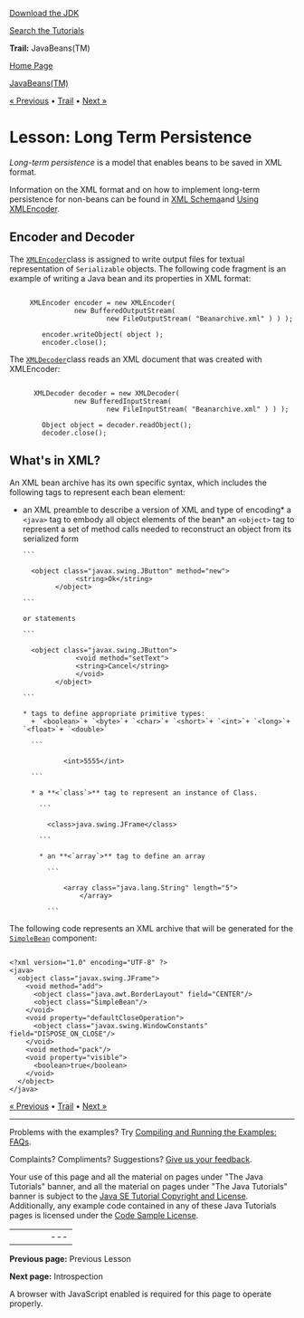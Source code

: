 [Download
the JDK](http://java.sun.com/javase/6/download.jsp)
  
[Search the
Tutorials](../../search.html)

**Trail:** JavaBeans(TM)

[Home Page](../../index.html)
>
[JavaBeans(TM)](../index.html)

[« Previous](../persistence/index.html) • [Trail](../TOC.html) • [Next »](../introspection/index.html)

# Lesson: Long Term Persistence

*Long-term persistence* is a model that enables beans to be saved in XML
format.

Information on the XML format and on how to implement long-term persistence
for non-beans can be found in
[XML Schema](http://java.sun.com/products/jfc/tsc/articles/persistence3/
)and
[Using XMLEncoder](http://java.sun.com/products/jfc/tsc/articles/persistence4/
).

## Encoder and Decoder

The
[`XMLEncoder`](http://download.oracle.com/javase/7/docs/api/java/beans/XMLEncoder.html
)class is assigned to write output files for textual
representation of `Serializable` objects. The following code fragment is an example of
writing a Java bean and its properties in XML format:

```

     XMLEncoder encoder = new XMLEncoder(
                new BufferedOutputStream(
                        new FileOutputStream( "Beanarchive.xml" ) ) );

        encoder.writeObject( object );
        encoder.close(); 

```

The
[`XMLDecoder`](http://download.oracle.com/javase/7/docs/api/java/beans/XMLDecoder.html
)class reads an XML document that was created with XMLEncoder:

```

      XMLDecoder decoder = new XMLDecoder(
                new BufferedInputStream(
                        new FileInputStream( "Beanarchive.xml" ) ) );

        Object object = decoder.readObject();
        decoder.close();

```

## What's in XML?

An XML bean archive has its own specific syntax, which includes the
following tags to represent each bean element:

* an XML preamble to describe a version of XML and type of encoding* a `<java>` tag to embody all object elements of the bean* an `<object>` tag to represent a set of method calls
      needed to reconstruct an object from its serialized form

      ```

      	<object class="javax.swing.JButton" method="new">
                   <string>Ok</string>
              </object>
      	
      ```

      or statements

      ```

      	<object class="javax.swing.JButton">
                   <void method="setText">
                   <string>Cancel</string>
                   </void>
              </object>
      	
      ```

      * tags to define appropriate primitive types:
        + `<boolean>`+ `<byte>`+ `<char>`+ `<short>`+ `<int>`+ `<long>`+ `<float>`+ `<double>`

        ```

        		<int>5555</int>
        		
        ```

        * a **<`class`>** tag to represent an instance of Class.

          ```

          	<class>java.swing.JFrame</class>
          	
          ```

          * an **<`array`>** tag to define an array

            ```

            	<array class="java.lang.String" length="5">
                    </array>
            	
            ```

The following code represents an XML archive that will
be generated for the [`SimpleBean`](../writingbean/index.html)
component:

```

<?xml version="1.0" encoding="UTF-8" ?>
<java>
  <object class="javax.swing.JFrame">
    <void method="add">
      <object class="java.awt.BorderLayout" field="CENTER"/>
      <object class="SimpleBean"/>
    </void>
    <void property="defaultCloseOperation">
      <object class="javax.swing.WindowConstants" field="DISPOSE_ON_CLOSE"/>
    </void>
    <void method="pack"/>
    <void property="visible">
      <boolean>true</boolean>
    </void>
  </object>
</java>

```

[« Previous](../persistence/index.html)
•
[Trail](../TOC.html)
•
[Next »](../introspection/index.html)

---

Problems with the examples? Try [Compiling and Running
the Examples: FAQs](../../information/run-examples.html).
  
Complaints? Compliments? Suggestions? [Give
us your feedback](http://download.oracle.com/javase/feedback.html).

Your use of this page and all the material on pages under "The Java Tutorials" banner,
and all the material on pages under "The Java Tutorials" banner is subject to the [Java SE Tutorial Copyright
and License](../../information/license.html).
Additionally, any example code contained in any of these Java
Tutorials pages is licensed under the
[Code
Sample License](http://developers.sun.com/license/berkeley_license.html).

|  |  |  |  |  |
| --- | --- | --- | --- | --- |
| |  |  | | --- | --- | | duke image | Oracle logo | | [About Oracle](http://www.oracle.com/us/corporate/index.html) | [Oracle Technology Network](http://www.oracle.com/technology/index.html) | [Terms of Service](https://www.samplecode.oracle.com/servlets/CompulsoryClickThrough?type=TermsOfService) | Copyright © 1995, 2011 Oracle and/or its affiliates. All rights reserved. |

**Previous page:** Previous Lesson
  
**Next page:** Introspection




A browser with JavaScript enabled is required for this page to operate properly.